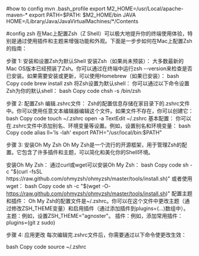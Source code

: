 #how to config mvn
.bash_profile
export M2_HOME=/usr/Local/apache-maven-*
export PATH=$PATH: $M2_HOME/bin
JAVA HOME=/Library/Java/JavaVirtualMachines/*/Contents

#config zsh
在Mac上配置Zsh（Z Shell）可以极大地提升你的终端使用体验，特别是通过使用插件和主题来增强功能和外观。下面是一步步如何在Mac上配置Zsh的指南：

步骤 1: 安装和设置Zsh为默认Shell
安装Zsh（如果尚未预装）：
大多数最新的Mac OS版本已经预装了Zsh。你可以通过在终端中运行zsh --version来检查是否已安装。如果需要安装或更新，可以使用Homebrew（如果已安装）：
bash
Copy code
brew install zsh
将Zsh设置为默认shell：
你可以通过以下命令设置Zsh为你的默认shell：
bash
Copy code
chsh -s /bin/zsh


步骤 2: 配置Zsh
编辑.zshrc文件：
Zsh的配置信息存储在家目录下的.zshrc文件中。你可以使用任意文本编辑器编辑这个文件。如果文件不存在，你可以创建它：
bash
Copy code
touch ~/.zshrc
open -a TextEdit ~/.zshrc
基本配置：
你可以在.zshrc文件中添加别名、环境变量等设置。例如，设置别名和环境变量：
bash
Copy code
alias ll='ls -lah'
export PATH="/usr/local/bin:$PATH"


步骤 3: 安装Oh My Zsh
Oh My Zsh是一个流行的开源框架，用于管理Zsh的配置。它包含了许多插件和主题，可以简化和美化你的Shell环境。

安装Oh My Zsh：
通过curl或wget可以安装Oh My Zsh：
bash
Copy code
sh -c "$(curl -fsSL https://raw.github.com/ohmyzsh/ohmyzsh/master/tools/install.sh)"
或者使用wget：
bash
Copy code
sh -c "$(wget -O- https://raw.github.com/ohmyzsh/ohmyzsh/master/tools/install.sh)"
配置主题和插件：
Oh My Zsh的配置文件是~/.zshrc。你可以在这个文件中更改主题（通过修改ZSH_THEME变量）和启用插件（通过添加插件到plugins=(...)数组中）。
主题：例如，设置ZSH_THEME="agnoster"。
插件：例如，添加常用插件：plugins=(git z sudo)

步骤 4: 应用更改
每次编辑完.zshrc文件后，你需要通过以下命令使更改生效：

bash
Copy code
source ~/.zshrc